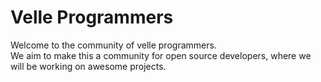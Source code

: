 # Velle Programmers

Welcome to the community of velle programmers.  
We aim to make this a community for open source developers, where we will be working on awesome projects.
